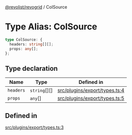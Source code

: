 [@revolist/revogrid](README.md) / ColSource

# Type Alias: ColSource

```ts
type ColSource: {
  headers: string[][];
  props: any[];
};
```

## Type declaration

| Name | Type | Defined in |
| ------ | ------ | ------ |
| `headers` | `string`[][] | [src/plugins/export/types.ts:4](https://github.com/revolist/revogrid/blob/78d14b7c443343ec06c8d385824462d784f2615f/src/plugins/export/types.ts#L4) |
| `props` | `any`[] | [src/plugins/export/types.ts:5](https://github.com/revolist/revogrid/blob/78d14b7c443343ec06c8d385824462d784f2615f/src/plugins/export/types.ts#L5) |

## Defined in

[src/plugins/export/types.ts:3](https://github.com/revolist/revogrid/blob/78d14b7c443343ec06c8d385824462d784f2615f/src/plugins/export/types.ts#L3)
